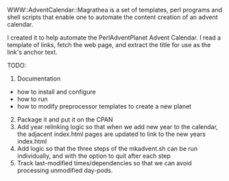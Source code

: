 WWW::AdventCalendar::Magrathea is a set of templates, perl programs and shell scripts 
that enable one to automate the content creation of an advent calendar.

I created it to help automate the PerlAdventPlanet Advent Calendar.  I read a template of links, fetch the web page,
and extract the title for use as the link's anchor text.


TODO:
1. Documentation
  * how to install and configure
  * how to run
  * how to modify preprocessor templates to create a new planet
2. Package it and put it on the CPAN
3. Add year relinking logic so that when we add new year to the calendar, the adjacent index.html pages are updated to link to the new years index.html
4. Add logic so that the three steps of the mkadvent.sh can be run individually, and with the option to quit after each step
5. Track last-modified times/dependencies so that we can avoid processing unmodified day-pods.
